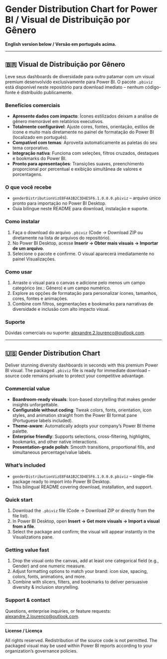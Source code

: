# Gender Distribution Chart for Power BI / Visual de Distribuição por Gênero

**English version below / Versão em português acima.**

---

## 🇧🇷 Visual de Distribuição por Gênero

Leve seus dashboards de diversidade para outro patamar com um visual premium desenvolvido exclusivamente para Power BI. O pacote `.pbiviz` está disponível neste repositório para download imediato – nenhum código-fonte é distribuído publicamente.

### Benefícios comerciais
- **Apresente dados com impacto**: Ícones estilizados deixam a análise de gênero memorável em relatórios executivos.
- **Totalmente configurável**: Ajuste cores, fontes, orientação, estilos de ícone e muito mais diretamente no painel de formatação do Power BI (localizado em português).
- **Compatível com temas**: Aproveita automaticamente as paletas do seu tema corporativo.
- **Integração nativa**: Funciona com seleções, filtros cruzados, destaques e bookmarks do Power BI.
- **Pronto para apresentações**: Transições suaves, preenchimento proporcional por percentual e exibição simultânea de valores e porcentagens.

### O que você recebe
- `genderDistributionVizE8F4A1B2C3D4E5F6.1.0.0.0.pbiviz` – arquivo único pronto para importação no Power BI Desktop.
- Guia bilíngue neste README para download, instalação e suporte.

### Como instalar
1. Faça o download do arquivo `.pbiviz` (Code → Download ZIP ou diretamente na lista de arquivos do repositório).
2. No Power BI Desktop, acesse **Inserir → Obter mais visuais → Importar de um arquivo**.
3. Selecione o pacote e confirme. O visual aparecerá imediatamente no painel Visualizações.

### Como usar
1. Arraste o visual para o canvas e adicione pelo menos um campo categórico (ex.: Gênero) e um campo numérico.
2. Explore as opções de formatação para personalizar ícones, tamanhos, cores, fontes e animações.
3. Combine com filtros, segmentações e bookmarks para narrativas de diversidade e inclusão com alto impacto visual.

### Suporte
Dúvidas comerciais ou suporte: [alexandre.2.lourenco@outlook.com](mailto:alexandre.2.lourenco@outlook.com).

---

## 🇺🇸 Gender Distribution Chart

Deliver stunning diversity dashboards in seconds with this premium Power BI visual. The packaged `.pbiviz` file is ready for immediate download – source code remains private to protect your competitive advantage.

### Commercial value
- **Boardroom-ready visuals**: Icon-based storytelling that makes gender insights unforgettable.
- **Configurable without coding**: Tweak colors, fonts, orientation, icon styles, and animation straight from the Power BI format pane (Portuguese labels included).
- **Theme-aware**: Automatically adopts your company’s Power BI theme palette.
- **Enterprise friendly**: Supports selections, cross-filtering, highlights, bookmarks, and other native interactions.
- **Presentation-grade polish**: Smooth transitions, proportional fills, and simultaneous percentage/value labels.

### What’s included
- `genderDistributionVizE8F4A1B2C3D4E5F6.1.0.0.0.pbiviz` – single-file package ready to import into Power BI Desktop.
- This bilingual README covering download, installation, and support.

### Quick start
1. Download the `.pbiviz` file (Code → Download ZIP or directly from the file list).
2. In Power BI Desktop, open **Insert → Get more visuals → Import a visual from a file**.
3. Select the package and confirm; the visual will appear instantly in the Visualizations pane.

### Getting value fast
1. Drop the visual onto the canvas, add at least one categorical field (e.g., Gender) and one numeric measure.
2. Adjust formatting options to match your brand: icon size, spacing, colors, fonts, animations, and more.
3. Combine with slicers, filters, and bookmarks to deliver persuasive diversity & inclusion storytelling.

### Support & contact
Questions, enterprise inquiries, or feature requests: [alexandre.2.lourenco@outlook.com](mailto:alexandre.2.lourenco@outlook.com).

---

**License / Licença**

All rights reserved. Redistribution of the source code is not permitted. The packaged visual may be used within Power BI reports according to your organization’s governance policies.
